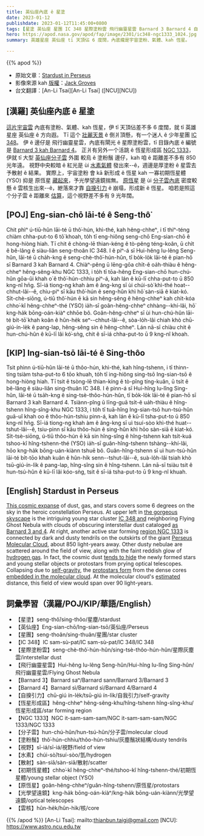 ```yaml
---
title: 英仙座內底 ê 星塗
date: 2023-01-12
publishdate: 2023-01-12T11:45:00+0800
tags: [星塗 英仙座 星團 IC 348 星際塗粉雲 飛行幽靈星雲 Barnard 3 Barnard 4 自搝引力 恆星形成區 NGC 1333 分子雲 塗粉鬚 視野 水素 散射 初期恆星體 原恆星 光學望遠鏡 雲核]
hero: https://apod.nasa.gov/apod/fap/image/2301/ic348-ngc1333_1024.jpg
summary: 英雄星座 英仙座 tī 天頂佔 6 度闊，內底攏是宇宙塗粉、氣體、kah 恆星。

---
```


{{% apod %}}

- 原始文章：[Stardust in Perseus](https://apod.nasa.gov/apod/ap230112.html)
- 影像來源 kah [版權][copyright]：[Jack Groves](https://www.instagram.com/astrojackmn/)
- 台文翻譯：[An-Li Tsai][An-Li Tsai] ([NCU][NCU])

## [漢羅] 英仙座內底 ê 星塗
[這片宇宙雲][This cosmic expanse] 內底有塗粉、氣體、kah 恆星，伊 tī 天頂佔差不多 6 度闊，就 tī 英雄星座 英仙座 ê 方向遐。
Tī 這个 [壯麗天景][the gorgeous skyscape] ê 倒爿頂懸，有一个迷人 ê 少年星團 [IC 348][IC 348 and]。
伊 ê 邊仔是 飛行幽靈星雲，內底有閘光 ê 星際塗粉雲，tī 目錄內底 ê 編號是 [Barnard 3 kah Barnard 4][as Barnard 3 and 4]。
正爿有另外一个活跳 ê 恆星形成區 [NGC 1333][region NGC 1333]，伊就 tī 大型 [英仙座分子雲][Perseus Molecular Cloud] 外圍 較烏 ê 塗粉鬚 邊仔，kah 咱 ê 距離差不多有 850 光年遠。
視野中央較暗 ê 紅光是 ùi [水素氣體][hydrogen gas] 發出來--ê，週邊是厚塗粉 ê 星雲去予散射 ê 結果。
實際上，宇宙塗粉 會 kā 新形成 ê 恆星 kah 一寡初期恆星體 (YSO) 抑是 原恆星 [藏起來][tends to hide]，予光學望遠鏡揣無。
[原恆星][protostars form] 是 ùi [分子雲內底][embedded in the molecular cloud] 密度較懸 ê 雲核生出來--ê，紲落來才靠 [自搝引力][self-gravity] ê 崩塌，形成新 ê 恆星。
咱若是照這个分子雲 ê 距離來 [估算][estimated]，這个視野差不多有 9 光年闊。


## [POJ] Eng-sian-chō lāi-té ê Seng-thô͘
Chit phìⁿ ú-tiū-hûn lāi-té ū thô͘-hún, khì-thé, kah hêng-chheⁿ, i tī thiⁿ-téng chiàm chha-put-to 6 tō͘ khoah, to̍h tī eng-hiông seng-chō Eng-sian-chō ê hong-hiòng hiah.
Tī chit ê chòng-lē thian-kéng ê tò-pêng téng-koân, ū chi̍t ê bê-lâng ê siàu-liân seng-thoân IC 348.
I ê piⁿ-á sī Hui-hêng Iu-lêng Seng-hûn, lāi-té ū cha̍h-kng ê seng-chè-thô͘-hún-hûn, tī bo̍k-lo̍k lāi-té ê pian-hō sī Barnard 3 kah Barnard 4.
Chiàⁿ-pêng ū lēng-gōa chi̍t-ê oa̍h-thiàu ê hêng-chheⁿ hêng-sêng-khu NGC 1333, i to̍h tī tōa-hêng Eng-sian-chō hun-chú-hûn gōa-ûi khah o͘ ê thô͘-hún-chhiu piⁿ-á, kah lán ê kū-lī chha-put-to ū 850 kng-nî hn̄g.
Sī-iá tiong-ng khah àm ê âng-kng sī ùi chúi-sò͘ khì-thé hoat--chhut-lâi--ê, chiu-piⁿ sī kāu thô͘-hún ê seng-hûn khì hō͘ sàn-siā ê kiat-kó.
Si̍t-chè-siōng, ú-tiū thô͘-hún ē kā sin hêng-sêng ê hêng-chheⁿ kah chi̍t-kóa chho͘-kî hêng-chheⁿ-thé (YSO) ia̍h-sī goân-hêng-chheⁿ chhàng--khí-lâi, hō͘ kng-ha̍k bōng-oán-kiàⁿ chhōe bô.
Goân-hêng-chheⁿ sī ùi hun-chú-hûn lāi-té bi̍t-tō͘ khah koân ê hûn-he̍k seⁿ--chhut-lâi--ê, sòa-lo̍h-lâi chiah khò chū-giú-ín-le̍k ê pang-lap, hêng-sêng sin ê hêng-chheⁿ.
Lán nā-sī chiàu chit ê hun-chú-hûn ê kū-lī lâi kó͘-sǹg, chit ê sī-iá chha-put-to ū 9 kng-nî khoah.

## [KIP] Ing-sian-tsō lāi-té ê Sing-thôo
Tsit phìnn ú-tiū-hûn lāi-té ū thôo-hún, khì-thé, kah hîng-tshenn, i tī thinn-tíng tsiàm tsha-put-to 6 tōo khuah, to̍h tī ing-hiông sing-tsō Ing-sian-tsō ê hong-hiòng hiah.
Tī tsit ê tsòng-lē thian-kíng ê tò-pîng tíng-kuân, ū tsi̍t ê bê-lâng ê siàu-liân sing-thuân IC 348.
I ê pinn-á sī Hui-hîng Iu-lîng Sing-hûn, lāi-té ū tsa̍h-kng ê sing-tsè-thôo-hún-hûn, tī bo̍k-lo̍k lāi-té ê pian-hō sī Barnard 3 kah Barnard 4.
Tsiànn-pîng ū līng-guā tsi̍t-ê ua̍h-thiàu ê hîng-tshenn hîng-sîng-khu NGC 1333, i to̍h tī tuā-hîng Ing-sian-tsō hun-tsú-hûn guā-uî khah oo ê thôo-hún-tshiu pinn-á, kah lán ê kū-lī tsha-put-to ū 850 kng-nî hn̄g.
Sī-iá tiong-ng khah àm ê âng-kng sī uì tsuí-sòo khì-thé huat--tshut-lâi--ê, tsiu-pinn sī kāu thôo-hún ê sing-hûn khì hōo sàn-siā ê kiat-kó.
Si̍t-tsè-siōng, ú-tiū thôo-hún ē kā sin hîng-sîng ê hîng-tshenn kah tsi̍t-kuá tshoo-kî hîng-tshenn-thé (YSO) ia̍h-sī guân-hîng-tshenn tshàng--khí-lâi, hōo kng-ha̍k bōng-uán-kiànn tshuē bô.
Guân-hîng-tshenn sī uì hun-tsú-hûn lāi-té bi̍t-tōo khah kuân ê hûn-hi̍k senn--tshut-lâi--ê, suà-lo̍h-lâi tsiah khò tsū-giú-ín-li̍k ê pang-lap, hîng-sîng sin ê hîng-tshenn.
Lán nā-sī tsiàu tsit ê hun-tsú-hûn ê kū-lī lâi kóo-sǹg, tsit ê sī-iá tsha-put-to ū 9 kng-nî khuah.

## [English] Stardust in Perseus
[This cosmic expanse][This cosmic expanse] of dust, gas, and stars covers some 6 degrees on the sky in the heroic constellation Perseus.
At upper left in [the gorgeous skyscape][the gorgeous skyscape] is the intriguing young star cluster [IC 348 and][IC 348 and] neighboring Flying Ghost Nebula with clouds of obscuring interstellar dust cataloged [as Barnard 3 and 4][as Barnard 3 and 4].
At right, another active star forming [region NGC 1333][region NGC 1333] is connected by dark and dusty tendrils on the outskirts of the giant [Perseus Molecular Cloud][Perseus Molecular Cloud], about 850 light-years away.
Other dusty nebulae are scattered around the field of view, along with the faint reddish glow of [hydrogen gas][hydrogen gas].
In fact, the cosmic dust [tends to hide][tends to hide] the newly formed stars and young stellar objects or protostars from prying optical telescopes.
Collapsing due to [self-gravity][self-gravity], the [protostars form][protostars form] from the dense cores [embedded in the molecular cloud][embedded in the molecular cloud].
At the molecular cloud's [estimated][estimated] distance, this field of view would span over 90 light-years.

## 詞彙學習（漢羅/POJ/KIP/華語/English）
- 【星塗】seng-thô͘/sing-thôo/星塵/stardust
- 【英仙座】Eng-sian-chō/Ing-sian-tsō/英仙座/Perseus
- 【星團】seng-thoân/sing-thuân/星團/star cluster
- 【IC 348】IC sam-sù-pat/IC sam-sù-pat/IC 348/IC 348
- 【星際塗粉雲】seng-chè-thô͘-hún-hûn/sing-tsè-thôo-hún-hûn/星際灰塵雲/interstellar dust
- 【飛行幽靈星雲】Hui-hêng Iu-lêng Seng-hûn/Hui-hîng Iu-lîng Sing-hûn/飛行幽靈星雲/Flying Ghost Nebula
- 【Barnard 3】Barnard saⁿ/Barnard sann/Barnard 3/Barnard 3
- 【Barnard 4】Barnard sì/Barnard sì/Barnard 4/Barnard 4
- 【自搝引力】chū-giú ín-le̍k/tsū-giú ín-li̍k/自我引力/self-gravity
- 【恆星形成區】hêng-chheⁿ hêng-sêng-khu/hîng-tshenn hîng-sîng-khu/恆星形成區/star forming region
- 【NGC 1333】NGC it-sam-sam-sam/NGC it-sam-sam-sam/NGC 1333/NGC 1333
- 【分子雲】hun-chú-hûn/hun-tsú-hûn/分子雲/molecular cloud
- 【塗粉鬚】thô͘-hún-chhiu/thôo-hún-tshiu/灰塵鬚狀結構/dusty tendrils
- 【視野】sī-iá/sī-iá/視野/field of view
- 【水素】chúi-sò͘/tsuí-sòo/氫/hydrogen
- 【散射】sàn-siā/sàn-siā/散射/scatter
- 【初期恆星體】chho͘-kî hêng-chheⁿ-thé/tshoo-kî hîng-tshenn-thé/初期恆星體/young stellar object (YSO)
- 【原恆星】goân-hêng-chheⁿ/guân-hîng-tshenn/原恆星/protostars
- 【光學望遠鏡】kng-ha̍k bōng-oán-kiàⁿ/kng-ha̍k bōng-uán-kiànn/光學望遠鏡/optical telescopes
- 【雲核】hûn-he̍k/hûn-hi̍k/核/core


{{% /apod %}}
[An-Li Tsai]: mailto:thianbun.taigi@gmail.com
[NCU]: https://www.astro.ncu.edu.tw

[copyright]: https://apod.nasa.gov/apod/fap/lib/about_apod.html#srapply
[License]: https://creativecommons.org/licenses/by/2.0/

[This cosmic expanse]:https://ui.adsabs.harvard.edu/abs/1915ApJ....41..253B/abstract
[the gorgeous skyscape]:https://www.instagram.com/p/CkHMbnipL6a/
[IC 348 and]:http://cdsads.u-strasbg.fr/cgi-bin/nph-bib_query?2006AJ....132..467W
[as Barnard 3 and 4]:http://www.distant-lights.at/ic348-2017_10_16.htm
[region NGC 1333]:https://apod.nasa.gov/apod/ap140306.html
[Perseus Molecular Cloud]:https://en.wikipedia.org/wiki/Perseus_molecular_cloud
[hydrogen gas]:https://apod.nasa.gov/apod/ap050930.html
[tends to hide]:https://apod.nasa.gov/apod/ap061006.html
[self-gravity]:http://hyperphysics.phy-astr.gsu.edu/hbase/astro/gravc.html
[protostars form]:https://webbtelescope.org/contents/news-releases/2022/news-2022-055
[embedded in the molecular cloud]:https://ui.adsabs.harvard.edu/abs/2021A%26A...645A..55P/abstract
[estimated]:http://arxiv.org/abs/1403.3393

